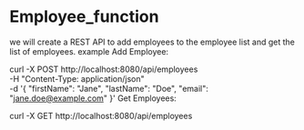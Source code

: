 # Employee_function
we will create a REST API to add employees to the employee list and get the list of employees.
example
Add Employee:

curl -X POST http://localhost:8080/api/employees \
     -H "Content-Type: application/json" \
     -d '{
           "firstName": "Jane",
           "lastName": "Doe",
           "email": "jane.doe@example.com"
         }'
Get Employees:

curl -X GET http://localhost:8080/api/employees